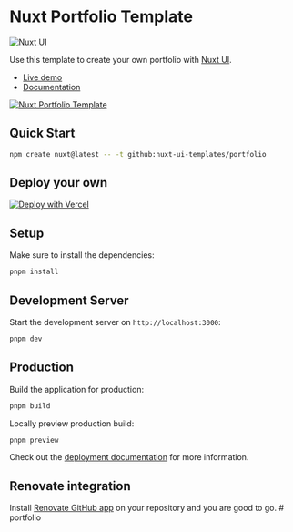 # Nuxt Portfolio Template

[![Nuxt UI](https://img.shields.io/badge/Made%20with-Nuxt%20UI-00DC82?logo=nuxt&labelColor=020420)](https://ui.nuxt.com)

Use this template to create your own portfolio with [Nuxt UI](https://ui.nuxt.com).

- [Live demo](https://portfolio-template.nuxt.dev/)
- [Documentation](https://ui.nuxt.com/getting-started/installation)

<a href="https://portfolio-template.nuxt.dev/" target="_blank">
  <picture>
    <source media="(prefers-color-scheme: dark)" srcset="https://ui.nuxt.com/assets/templates/nuxt/portfolio-dark.png">
    <source media="(prefers-color-scheme: light)" srcset="https://ui.nuxt.com/assets/templates/nuxt/portfolio-light.png">
    <img alt="Nuxt Portfolio Template" src="https://ui.nuxt.com/assets/templates/nuxt/portfolio-dark.png">
  </picture>
</a>

## Quick Start

```bash [Terminal]
npm create nuxt@latest -- -t github:nuxt-ui-templates/portfolio
```

## Deploy your own

[![Deploy with Vercel](https://vercel.com/button)](https://vercel.com/new/clone?repository-name=portfolio&repository-url=https%3A%2F%2Fgithub.com%2Fnuxt-ui-templates%2Fportfolio&demo-image=https%3A%2F%2Fui.nuxt.com%2Fassets%2Ftemplates%2Fnuxt%2Fportfolio-dark.png&demo-url=https%3A%2F%2Fportfolio-template.nuxt.dev%2F&demo-title=Nuxt%20Portfolio%20Template&demo-description=A%20sleek%20portfolio%20template%20to%20showcase%20your%20work%2C%20skills%20and%20blog%20powered%20by%20Nuxt%20Content.)

## Setup

Make sure to install the dependencies:

```bash
pnpm install
```

## Development Server

Start the development server on `http://localhost:3000`:

```bash
pnpm dev
```

## Production

Build the application for production:

```bash
pnpm build
```

Locally preview production build:

```bash
pnpm preview
```

Check out the [deployment documentation](https://nuxt.com/docs/getting-started/deployment) for more information.

## Renovate integration

Install [Renovate GitHub app](https://github.com/apps/renovate/installations/select_target) on your repository and you are good to go.
#   p o r t f o l i o  
 
